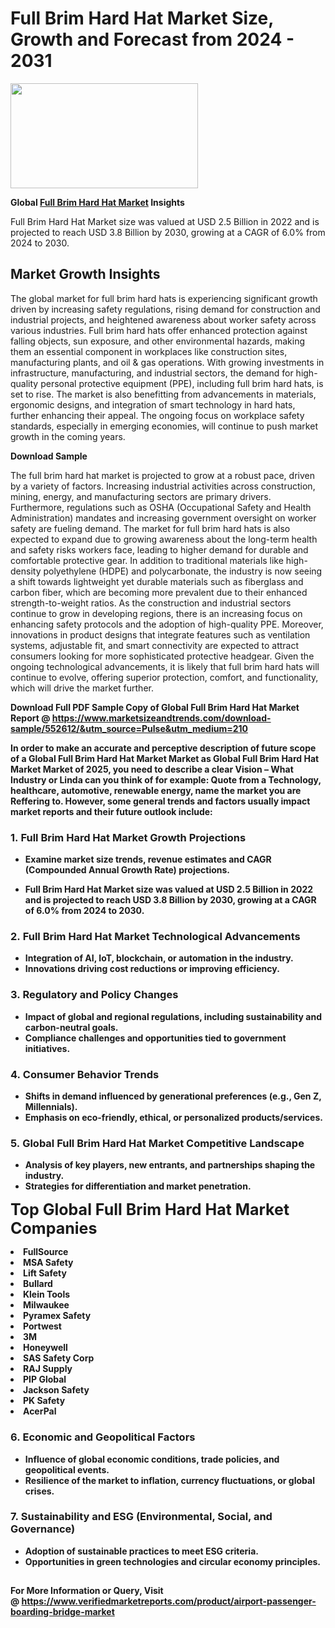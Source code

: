 <H1>Full Brim Hard Hat Market Size, Growth and Forecast from 2024 - 2031</H1><img class="aligncenter size-medium wp-image-584254" src="https://thirdeyenews.in/wp-content/uploads/2024/09/Global-Market-Research-300x168.jpeg" alt="" width="300" height="168" /><p><strong>Global&nbsp;<a href="https://www.marketsizeandtrends.com/download-sample/552612/&amp;utm_source=Pulse&amp;utm_medium=210">Full Brim Hard Hat Market</a> Insights</strong></p><p>Full Brim Hard Hat Market size was valued at USD 2.5 Billion in 2022 and is projected to reach USD 3.8 Billion by 2030, growing at a CAGR of 6.0% from 2024 to 2030.</p><p><h2>Market Growth Insights</h2> <p>The global market for full brim hard hats is experiencing significant growth driven by increasing safety regulations, rising demand for construction and industrial projects, and heightened awareness about worker safety across various industries. Full brim hard hats offer enhanced protection against falling objects, sun exposure, and other environmental hazards, making them an essential component in workplaces like construction sites, manufacturing plants, and oil & gas operations. With growing investments in infrastructure, manufacturing, and industrial sectors, the demand for high-quality personal protective equipment (PPE), including full brim hard hats, is set to rise. The market is also benefitting from advancements in materials, ergonomic designs, and integration of smart technology in hard hats, further enhancing their appeal. The ongoing focus on workplace safety standards, especially in emerging economies, will continue to push market growth in the coming years.</p> <p><strong>Download Sample</strong></p> <p>The full brim hard hat market is projected to grow at a robust pace, driven by a variety of factors. Increasing industrial activities across construction, mining, energy, and manufacturing sectors are primary drivers. Furthermore, regulations such as OSHA (Occupational Safety and Health Administration) mandates and increasing government oversight on worker safety are fueling demand. The market for full brim hard hats is also expected to expand due to growing awareness about the long-term health and safety risks workers face, leading to higher demand for durable and comfortable protective gear. In addition to traditional materials like high-density polyethylene (HDPE) and polycarbonate, the industry is now seeing a shift towards lightweight yet durable materials such as fiberglass and carbon fiber, which are becoming more prevalent due to their enhanced strength-to-weight ratios. As the construction and industrial sectors continue to grow in developing regions, there is an increasing focus on enhancing safety protocols and the adoption of high-quality PPE. Moreover, innovations in product designs that integrate features such as ventilation systems, adjustable fit, and smart connectivity are expected to attract consumers looking for more sophisticated protective headgear. Given the ongoing technological advancements, it is likely that full brim hard hats will continue to evolve, offering superior protection, comfort, and functionality, which will drive the market further. <p><strong></p><p><span class=""><strong>Download Full PDF Sample Copy of Global Full Brim Hard Hat Market Report</strong> @ <a href="https://www.marketsizeandtrends.com/download-sample/552612/&amp;utm_source=Pulse&amp;utm_medium=210" target="_blank">https://www.marketsizeandtrends.com/download-sample/552612/&amp;utm_source=Pulse&amp;utm_medium=210</a></span></p><p>In order to make an accurate and perceptive description of future scope of a Global&nbsp;Full Brim Hard Hat Market Market as Global&nbsp;Full Brim Hard Hat Market Market of 2025, you need to describe a clear Vision &ndash; What Industry or Linda can you think of for example: Quote from a Technology, healthcare, automotive, renewable energy, name the market you are Reffering to. However, some general trends and factors usually impact market reports and their future outlook include:</p><h3>1.&nbsp;<strong>Full Brim Hard Hat Market Growth Projections</strong></h3><ul><li>Examine market size trends, revenue estimates and CAGR (Compounded Annual Growth Rate) projections.</li><li><p>Full Brim Hard Hat Market size was valued at USD 2.5 Billion in 2022 and is projected to reach USD 3.8 Billion by 2030, growing at a CAGR of 6.0% from 2024 to 2030.</p></li></ul><h3>2.&nbsp;<strong>Full Brim Hard Hat Market Technological Advancements</strong></h3><ul><li>Integration of AI, IoT, blockchain, or automation in the industry.</li><li>Innovations driving cost reductions or improving efficiency.</li></ul><h3>3.&nbsp;<strong>Regulatory and Policy Changes</strong></h3><ul><li>Impact of global and regional regulations, including sustainability and carbon-neutral goals.</li><li>Compliance challenges and opportunities tied to government initiatives.</li></ul><h3>4.&nbsp;<strong>Consumer Behavior Trends</strong></h3><ul><li>Shifts in demand influenced by generational preferences (e.g., Gen Z, Millennials).</li><li>Emphasis on eco-friendly, ethical, or personalized products/services.</li></ul><h3>5.&nbsp;<strong>Global Full Brim Hard Hat Market Competitive Landscape</strong></h3><ul><li>Analysis of key players, new entrants, and partnerships shaping the industry.</li><li>Strategies for differentiation and market penetration.</li></ul><p data-pm-slice="1 1 []"><span style="color: inherit; font-family: inherit; font-size: 25px;">Top Global Full Brim Hard Hat Market Companies</span></p><div class="" data-test-id=""><p><li>FullSource</li><li> MSA Safety</li><li> Lift Safety</li><li> Bullard</li><li> Klein Tools</li><li> Milwaukee</li><li> Pyramex Safety</li><li> Portwest</li><li> 3M</li><li> Honeywell</li><li> SAS Safety Corp</li><li> RAJ Supply</li><li> PIP Global</li><li> Jackson Safety</li><li> PK Safety</li><li> AcerPal</li></p></div><h3>6.&nbsp;<strong>Economic and Geopolitical Factors</strong></h3><ul><li>Influence of global economic conditions, trade policies, and geopolitical events.</li><li>Resilience of the market to inflation, currency fluctuations, or global crises.</li></ul><h3>7.&nbsp;<strong>Sustainability and ESG (Environmental, Social, and Governance)</strong></h3><ul><li>Adoption of sustainable practices to meet ESG criteria.</li><li>Opportunities in green technologies and circular economy principles.</li></ul><h2><strong style="font-size: 14px;">For More Information or Query, Visit @&nbsp;</strong><a style="background-color: #ffffff; font-size: 14px;" href="https://www.marketsizeandtrends.com/report/full-brim-hard-hat-market/" target="_blank">https://www.verifiedmarketreports.com/product/airport-passenger-boarding-bridge-market</a></h2>
